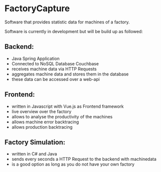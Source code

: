 # FactoryCapture
Software that provides statistic data for machines of a factory.  

Software is currently in development but will be build up as followed:  

## Backend:  
 - Java Spring Application  
 - Connected to NoSQL Database Couchbase  
 - receives machine data via HTTP Requests  
 - aggregates machine data and stores them in the database  
 - these data can be accessed over a web-api  
 
 ## Frontend:  
  - written in Javascript with Vue.js as Frontend framework  
  - live overview over the factory  
  - allows to analyse the productivity of the machines  
  - allows machine error backtracing  
  - allows production backtracing  

## Factory Simulation:  
 - written in C# and Java  
 - sends every seconds a HTTP Request to the backend with machinedata  
 - is a good option as long as you do not have your own factory  
